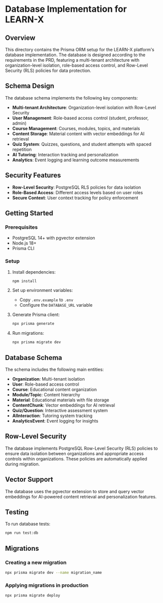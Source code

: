 # Database Implementation for LEARN-X

## Overview

This directory contains the Prisma ORM setup for the LEARN-X platform's database implementation. The database is designed according to the requirements in the PRD, featuring a multi-tenant architecture with organization-level isolation, role-based access control, and Row-Level Security (RLS) policies for data protection.

## Schema Design

The database schema implements the following key components:

- **Multi-tenant Architecture**: Organization-level isolation with Row-Level Security
- **User Management**: Role-based access control (student, professor, admin)
- **Course Management**: Courses, modules, topics, and materials
- **Content Storage**: Material content with vector embeddings for AI retrieval
- **Quiz System**: Quizzes, questions, and student attempts with spaced repetition
- **AI Tutoring**: Interaction tracking and personalization
- **Analytics**: Event logging and learning outcome measurements

## Security Features

- **Row-Level Security**: PostgreSQL RLS policies for data isolation
- **Role-Based Access**: Different access levels based on user roles
- **Secure Context**: User context tracking for policy enforcement

## Getting Started

### Prerequisites

- PostgreSQL 14+ with pgvector extension
- Node.js 18+
- Prisma CLI

### Setup

1. Install dependencies:
   ```bash
   npm install
   ```

2. Set up environment variables:
   - Copy `.env.example` to `.env`
   - Configure the `DATABASE_URL` variable

3. Generate Prisma client:
   ```bash
   npx prisma generate
   ```

4. Run migrations:
   ```bash
   npx prisma migrate dev
   ```

## Database Schema

The schema includes the following main entities:

- **Organization**: Multi-tenant isolation
- **User**: Role-based access control
- **Course**: Educational content organization
- **Module/Topic**: Content hierarchy
- **Material**: Educational materials with file storage
- **ContentChunk**: Vector embeddings for AI retrieval
- **Quiz/Question**: Interactive assessment system
- **AIInteraction**: Tutoring system tracking
- **AnalyticsEvent**: Event logging for insights

## Row-Level Security

The database implements PostgreSQL Row-Level Security (RLS) policies to ensure data isolation between organizations and appropriate access controls within organizations. These policies are automatically applied during migration.

## Vector Support

The database uses the pgvector extension to store and query vector embeddings for AI-powered content retrieval and personalization features.

## Testing

To run database tests:

```bash
npm run test:db
```

## Migrations

### Creating a new migration

```bash
npx prisma migrate dev --name migration_name
```

### Applying migrations in production

```bash
npx prisma migrate deploy
```
